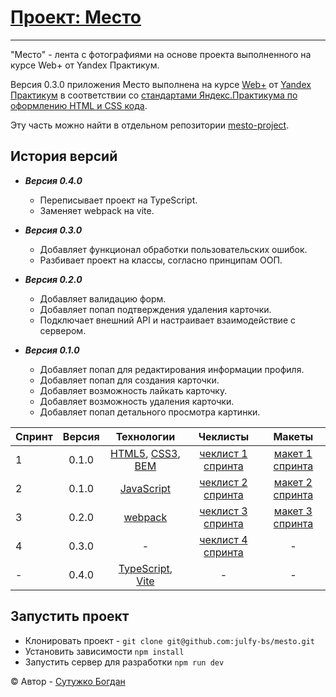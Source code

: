 # [Проект: Место](<https://julfy-bs.github.io/mesto/>)

***

"Место" - лента с фотографиями на основе проекта выполненного на курсе Web+ от Yandex Практикум.

Версия 0.3.0 приложения Место выполнена на курсе [Web+][yandex-practicum-web-plus] от [Yandex Практикум][yandex-practicum-url] в соответствии
со [стандартами Яндекс.Практикума по оформлению HTML и CSS кода][yandex-styleguide].

Эту часть можно найти в отдельном репозитории [mesto-project][mesto-project].

[//]: # (## Функционал)

[//]: # ()
[//]: # (- [x] Создания, удаления и детального просмотра карточки)

[//]: # (- [x] Редактирования информации профиля)

[//]: # (- [x] Редактирования аватара пользователя)

[//]: # (- [x] Лоадера)

[//]: # (- [x] Визуального отображения ожидания ответа от сервера)

[//]: # (- [x] Обработки пользовательских ошибок)

[//]: # (- [x] Отображения, добавления и удаления лайков)

[//]: # (- [x] Валидации полей форм)

## История версий

- ***Версия 0.4.0***

    - Переписывает проект на TypeScript.
    - Заменяет webpack на vite.

- ***Версия 0.3.0***

    - Добавляет функционал обработки пользовательских ошибок.
    - Разбивает проект на классы, согласно принципам ООП.

- ***Версия 0.2.0***

    - Добавляет валидацию форм.
    - Добавляет попап подтверждения удаления карточки.
    - Подключает внешний API и настраивает взаимодействие с сервером.

- ***Версия 0.1.0***

    - Добавляет попап для редактирования информации профиля.
    - Добавляет попап для создания карточки.
    - Добавляет возможность лайкать карточку.
    - Добавляет возможность удаления карточки.
    - Добавляет попап детального просмотра картинки.

| Спринт | Версия |                      Технологии                       |                Чеклисты                |              Макеты              |
|:-------|:------:|:-----------------------------------------------------:|:--------------------------------------:|:--------------------------------:|
| 1      | 0.1.0  | [HTML5][tech-html], [CSS3][tech-css], [BEM][tech-bem] | [чеклист 1 спринта][mesto-checklist-1] | [макет 1 спринта][mesto-figma-1] |
| 2      | 0.1.0  |                 [JavaScript][tech-js]                 | [чеклист 2 спринта][mesto-checklist-2] | [макет 2 спринта][mesto-figma-2] |
| 3      | 0.2.0  |                [webpack][tech-webpack]                | [чеклист 3 спринта][mesto-checklist-3] | [макет 3 спринта][mesto-figma-3] |
| 4      | 0.3.0  |                           -                           | [чеклист 4 спринта][mesto-checklist-4] |                -                 |
| -      | 0.4.0  |       [TypeScript][tech-ts], [Vite][tech-vite]        |                   -                    |                -                 |

## Запустить проект

- Клонировать проект - `git clone git@github.com:julfy-bs/mesto.git`
- Установить зависимости `npm install`
- Запустить сервер для разработки `npm run dev`

&copy; Автор - [Сутужко Богдан][author-github]

[//]: # 'Общие переменные для проектов Yandex'

[yandex-practicum-web-plus]: https://practicum.yandex.ru/promo/long-courses/web

[yandex-practicum-url]: https://practicum.yandex.ru/

[yandex-styleguide]: https://code.s3.yandex.net/web-developer/static/design-rules/index.html

[//]: # 'Общие переменные автора'

[author-github]: https://github.com/julfy-bs

[mesto-project]: https://github.com/julfy-bs/mesto-project

[//]: # 'Переменные для проекта mesto'

[mesto-checklist-1]: https://code.s3.yandex.net/web-developer/checklists-pdf/web-plus/checklist-3.pdf

[mesto-checklist-2]: https://code.s3.yandex.net/web-developer/checklists-pdf/web-plus/checklist-4.pdf

[mesto-checklist-3]: https://code.s3.yandex.net/web-developer/checklists-pdf/web-plus/checklist-8.pdf

[mesto-checklist-4]: https://code.s3.yandex.net/web-developer/checklists-pdf/web-plus/checklist-10.pdf

[mesto-figma-1]: https://www.figma.com/file/2cn9N9jSkmxD84oJik7xL7/JavaScript.-Sprint-4?node-id=0%3A1

[mesto-figma-2]: https://www.figma.com/file/bjyvbKKJN2naO0ucURl2Z0/JavaScript.-Sprint-5?node-id=0%3A1

[mesto-figma-3]: https://www.figma.com/file/kRVLKwYG3d1HGLvh7JFWRT/JavaScript.-Sprint-6?node-id=0%3A1&t=NTZ6LMqKskKd4S1Z-0

[//]: # 'Переменные используемых технологий'

[tech-html]: https://html5.org/

[tech-css]: https://www.w3.org/Style/CSS/Overview.en.html

[tech-js]: https://www.javascript.com/

[tech-bem]: https://ru.bem.info/methodology/

[tech-webpack]: https://webpack.js.org/

[tech-vite]: https://vitejs.dev/

[tech-ts]: https://www.typescriptlang.org/

